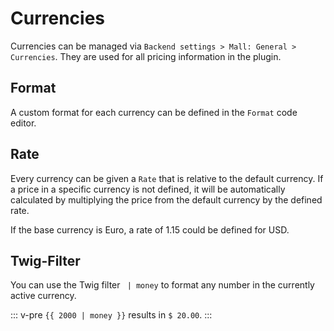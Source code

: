 # Currencies

Currencies can be managed via `Backend settings > Mall: General > Currencies`.
They are used for all pricing information in the plugin.

## Format

A custom format for each currency can be defined in the `Format` code editor.

## Rate

Every currency can be given a `Rate` that is relative to the default currency. If a price in a specific currency is 
not defined, it will be automatically calculated by multiplying the price from the default currency by the defined 
rate.  

If the base currency is Euro, a rate of 1.15 could be defined for USD.

## Twig-Filter

You can use the Twig filter ` | money` to format any number in the currently active currency.

::: v-pre
`{{ 2000 | money }}` results in `$ 20.00`.
:::
